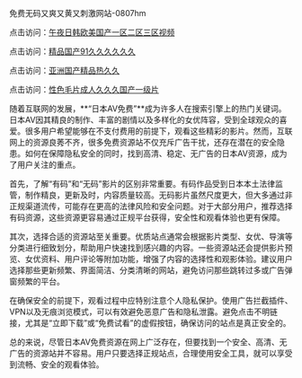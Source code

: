 免费无码又爽又黄又刺激网站-0807hm

点击访问：<a href="https://heiliaowzu4ur.pages.dev">午夜日韩欧美国产一区二区三区视频</a>

点击访问：<a href="https://heiliaoxqkkct.pages.dev">精品国产91久久久久久久</a>

点击访问：<a href="https://bsdf-5f5.pages.dev/">亚洲国产精品热久久</a>

点击访问：<a href="https://fdhf-454.pages.dev/">性色毛片成人久久久国产一级片</a>


随着互联网的发展，**“日本AV免费”**成为许多人在搜索引擎上的热门关键词。日本AV因其精良的制作、丰富的剧情以及多样化的女优阵容，受到全球观众的喜爱。很多用户希望能够在不支付费用的前提下，观看这些精彩的影片。然而，互联网上的资源良莠不齐，很多免费资源站不仅充斥广告干扰，还存在潜在的安全隐患。如何在保障隐私安全的同时，找到高清、稳定、无广告的日本AV资源，成为了用户关注的重点。

首先，了解“有码”和“无码”影片的区别非常重要。有码作品受到日本本土法律监管，制作精良，更新及时，内容质量较高。无码影片虽然尺度更大，但大多通过非正规渠道流传，可能存在更高的法律风险和安全问题。对于大部分用户，推荐选择有码资源，这些资源更容易通过正规平台获得，安全性和观看体验也更有保障。

其次，选择合适的资源站至关重要。优质站点通常会根据影片类型、女优、导演等分类进行细致划分，帮助用户快速找到感兴趣的内容。一些资源站还会提供影片预览、女优资料、用户评论等附加功能，增强了内容的选择性和观影体验。建议用户选择那些更新频繁、界面简洁、分类清晰的网站，避免访问那些跳转过多或广告弹窗频繁的平台。

在确保安全的前提下，观看过程中应特别注意个人隐私保护。使用广告拦截插件、VPN以及无痕浏览模式，可以有效避免恶意广告和隐私泄露。避免点击不明链接，尤其是“立即下载”或“免费试看”的虚假按钮，确保访问的站点是真正安全的。

总的来说，尽管日本AV免费资源在网上广泛存在，但要找到一个安全、高清、无广告的资源站并不容易。用户只要选择正规站点，合理使用安全工具，就可以享受到流畅、安全的观看体验。


<span style="display:none;">[Canonical link]( ）</span>
